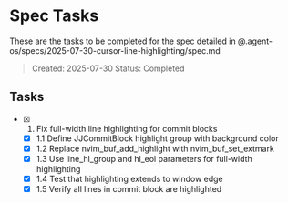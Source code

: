 # Spec Tasks

These are the tasks to be completed for the spec detailed in @.agent-os/specs/2025-07-30-cursor-line-highlighting/spec.md

> Created: 2025-07-30
> Status: Completed

## Tasks

- [x] 1. Fix full-width line highlighting for commit blocks
  - [x] 1.1 Define JJCommitBlock highlight group with background color
  - [x] 1.2 Replace nvim_buf_add_highlight with nvim_buf_set_extmark
  - [x] 1.3 Use line_hl_group and hl_eol parameters for full-width highlighting
  - [x] 1.4 Test that highlighting extends to window edge
  - [x] 1.5 Verify all lines in commit block are highlighted